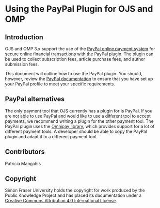 # Using the PayPal Plugin for OJS and OMP

## Introduction
OJS and OMP 3.x support the use of the [PayPal online payment system](https://www.paypal.com/) for secure online financial transactions with the PayPal plugin. The plugin can be used to collect subscription fees, article purchase fees, and author submission fees.

This document will outline how to use the PayPal plugin. You should, however, review the [PayPal documentation](https://www.paypal.com/us/selfhelp/home) to ensure that you have set up your PayPal profile to meet your specific requirements.

## PayPal alternatives
The only payment tool that OJS currently has a plugin for is PayPal. If you are not able to use PayPal and would like to use a different tool to accept payments, we recommend writing a plugin for the other payment tool. The PayPal plugin uses the [Omnipay library](https://omnipay.thephpleague.com/), which provides support for a lot of different payment tools. A developer should be able to copy the PayPal plugin and adapt it to a different payment tool.

## Contributors

Patricia Mangahis

## Copyright

Simon Fraser University holds the copyright for work produced by the Public Knowledge Project and has placed its documentation under a [Creative Commons Attribution 4.0 International License](https://creativecommons.org/licenses/by/4.0/).

